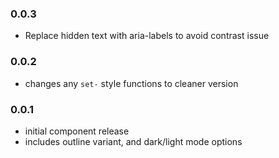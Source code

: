### 0.0.3
* Replace hidden text with aria-labels to avoid contrast issue

### 0.0.2

* changes any `set-` style functions to cleaner version

### 0.0.1

* initial component release
* includes outline variant, and dark/light mode options
